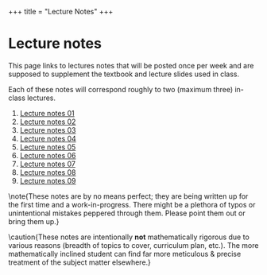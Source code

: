 +++
title = "Lecture Notes"
+++


# Lecture notes

This page links to lectures notes that will be posted once per week and are
supposed to supplement the textbook and lecture slides used in class. 

Each of these notes will correspond roughly to two (maximum three) in-class
lectures. 

1. [Lecture notes 01](lec01)
1. [Lecture notes 02](lec02)
1. [Lecture notes 03](lec03)
1. [Lecture notes 04](lec04)
1. [Lecture notes 05](lec05)
1. [Lecture notes 06](lec06)
1. [Lecture notes 07](lec07)
1. [Lecture notes 08](lec08)
1. [Lecture notes 09](lec09)


\note{These notes are by no means perfect; they are being written up for the
first time and a work-in-progress. There might be a plethora of typos or
unintentional mistakes peppered through them. Please point them out or bring
them up.}

\caution{These notes are intentionally **not** mathematically rigorous due to
various reasons (breadth of topics to cover, curriculum plan, etc.). The
more mathematically inclined student can find far more meticulous & precise 
treatment of the subject matter elsewhere.}

